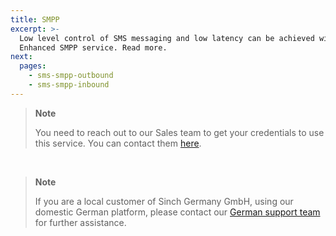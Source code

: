 ```yaml
---
title: SMPP
excerpt: >-
  Low level control of SMS messaging and low latency can be achieved with the Sinch
  Enhanced SMPP service. Read more.
next:
  pages:
    - sms-smpp-outbound
    - sms-smpp-inbound
---
```

> **Note**    
>
> You need to reach out to our Sales team to get your credentials to use this service. You can contact them [here](https://www.sinch.com/contact-us/).

<br>

> **Note**    
>
> If you are a local customer of Sinch Germany GmbH, using our domestic German platform, please contact our [German support team](mailto:support-de@sinch.com) for further assistance.
